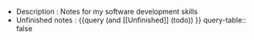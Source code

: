 - Description : Notes for my software development skills
- Unfinished notes : {{query (and [[Unfinished]] (todo)) }}
  query-table:: false